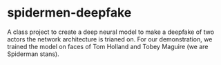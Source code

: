 # spidermen-deepfake
A class project to create a deep neural model to make a deepfake of two actors the network architecture is trianed on. For our demonstration, we trained the model on faces of Tom Holland and Tobey Maguire (we are Spiderman stans). 
